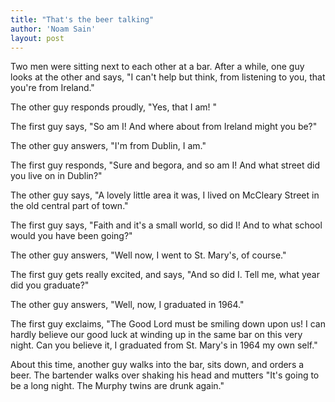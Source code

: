 ```yaml
---
title: "That's the beer talking"
author: 'Noam Sain'
layout: post
---
```


Two men were sitting next to each other at a bar. After a while, one guy looks at the other and says, "I can't help but think, from listening to you, that you're from Ireland."

The other guy responds proudly, "Yes, that I am! "

The first guy says, "So am I! And where about from Ireland might you be?"

The other guy answers, "I'm from Dublin, I am."

The first guy responds, "Sure and begora, and so am I! And what street did you live on in Dublin?"

The other guy says, "A lovely little area it was, I lived on McCleary Street in the old central part of town."

The first guy says, "Faith and it's a small world, so did I! And to what school would you have been going?"

The other guy answers, "Well now, I went to St. Mary's, of course."

The first guy gets really excited, and says, "And so did I. Tell me, what year did you graduate?"

The other guy answers, "Well, now, I graduated in 1964."

The first guy exclaims, "The Good Lord must be smiling down upon us! I can hardly believe our good luck at winding up in the same bar on this very night. Can you believe it, I graduated from St. Mary's in 1964 my own self."

About this time, another guy walks into the bar, sits down, and orders a beer. The bartender walks over shaking his head and mutters "It's going to be a long night. The Murphy twins are drunk again."